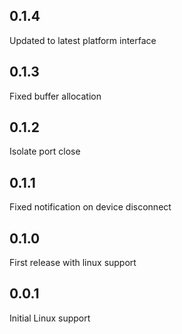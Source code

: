 ## 0.1.4
Updated to latest platform interface

## 0.1.3
Fixed buffer allocation

## 0.1.2
Isolate port close

## 0.1.1
Fixed notification on device disconnect

## 0.1.0
First release with linux support

## 0.0.1
Initial Linux support